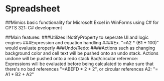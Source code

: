 # Spreadsheet
##Mimics basic functionality for Microsoft Excel in WinForms using C# for CPTS 321: C# development

##Main features:
  ###Utilizes INotifyProperty to seperate UI and logic engines
  ###Expression and equation handling
      ####Ex. "=A2 * (B1 + 100)" would evaluate properly
  ###Undo/Redo:
      ####Actions such as changing background color and cell text will be pushed onto an undo stack.
      Actions undone will be pushed onto a redo stack
  Bad/circular reference:
      Expressions will be evaluated before being calculated to make sure that there's no bad references "=ABEFD * 2 + 2",
      or circular references A2: "= A1 * B2 + A2"
